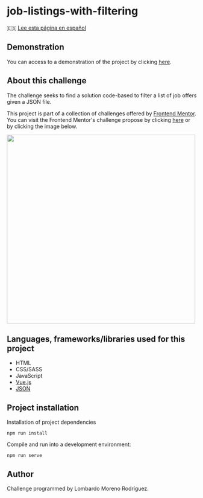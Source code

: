 # job-listings-with-filtering

🇪🇸 [Lee esta página en español](https://github.com/LombardoCode/job-listings-with-filtering/blob/master/README.md)

## Demonstration
You can access to a demonstration of the project by clicking [here](https://job-listings-with-filtering.herokuapp.com/).

## About this challenge
The challenge seeks to find a solution code-based to filter a list of job offers given a JSON file.

This project is part of a collection of challenges offered by [Frontend Mentor](https://www.frontendmentor.io/). You can visit the Frontend Mentor's challenge propose by clicking [here](https://www.frontendmentor.io/challenges/job-listings-with-filtering-ivstIPCt) or by clicking the image below.

<a href="https://www.frontendmentor.io/challenges/job-listings-with-filtering-ivstIPCt" title="Frontend Mentor"><img src="https://www.frontendmentor.io/static/images/logo-desktop.svg" width="500"></a>

## Languages, frameworks/libraries used for this project
- HTML
- CSS/SASS
- JavaScript
- [Vue.js](https://vuejs.org/)
- [JSON](https://www.json.org/)

## Project installation
Installation of project dependencies
```
npm run install
```
Compile and run into a development environment:
```
npm run serve
```

## Author
Challenge programmed by Lombardo Moreno Rodríguez.
